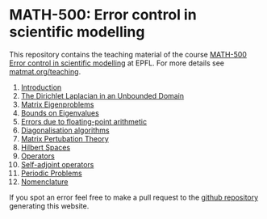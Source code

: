 # MATH-500: Error control in scientific modelling

This repository contains the teaching material of the course
[MATH-500 Error control in scientific modelling](https://staging-edu.epfl.ch/coursebook/en/error-control-in-scientific-modelling-MATH-500) at EPFL.
For more details see [matmat.org/teaching](https://matmat.org/teaching/error-control).

1. [Introduction](https://epfl-matmat.github.io/error-control-modelling/01_Introduction.html)
1. [The Dirichlet Laplacian in an Unbounded Domain](https://epfl-matmat.github.io/error-control-modelling/02_Laplace_error_sources.html)
1. [Matrix Eigenproblems](https://epfl-matmat.github.io/error-control-modelling/03_Matrix_eigenproblems.html)
1. [Bounds on Eigenvalues](https://epfl-matmat.github.io/error-control-modelling/04_Matrix_error_bounds.html)
1. [Errors due to floating-point arithmetic](https://epfl-matmat.github.io/error-control-modelling/05_Floating_point_arithmetic.html)
1. [Diagonalisation algorithms](https://epfl-matmat.github.io/error-control-modelling/06_Diagonalisation_algorithms.html)
1. [Matrix Pertubation Theory](https://epfl-matmat.github.io/error-control-modelling/07_Pertubation_theory.html)
1. [Hilbert Spaces](https://epfl-matmat.github.io/error-control-modelling/08_Hilbert_spaces.html)
1. [Operators](https://epfl-matmat.github.io/error-control-modelling/09_Operators.html)
1. [Self-adjoint operators](https://epfl-matmat.github.io/error-control-modelling/10_Spectra_self_adjoint.html)
1. [Periodic Problems](https://epfl-matmat.github.io/error-control-modelling/11_Periodic_problems.html)
1. [Nomenclature](https://epfl-matmat.github.io/error-control-modelling/nomenclature.html)

If you spot an error feel free to make a pull request to the
[github repository](https://github.com/epfl-matmat/error-control-modelling)
generating this website.
